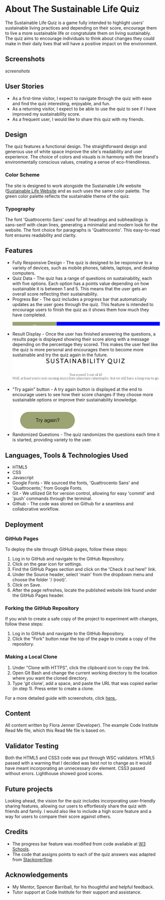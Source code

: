# About The Sustainable Life Quiz

The Sustainable Life Quiz is a game fully intended to highlight users' sustainable living practices and depending on their score, encourage them to live a more sustainable life or congratulate them on living sustainably. The quiz aims to encourage individuals to think about changes they could make in their daily lives that will have a positive impact on the environment.

## Screenshots

*screenshots*

## User Stories

- As a first-time visitor, I expect to navigate through the quiz with ease and find the quiz interesting, enjoyable, and fun.
- As a returning visitor, I expect to be able to use the quiz to see if I have improved my sustainability score.
- As a frequent user, I would like to share this quiz with my friends.

## Design

The quiz features a functional design. The straightforward design and generous use of white space improve the site's readability and user experience. The choice of colors and visuals is in harmony with the brand's environmentally conscious values, creating a sense of eco-friendliness.

### Color Scheme

The site is designed to work alongside the Sustainable Life website ([Sustainable Life Website](https://florajenner.github.io/sustainable-life) and as such uses the same color palette. The green color palette reflects the sustainable theme of the quiz.

### Typography

The font 'Quattrocento Sans' used for all headings and subheadings is sans-serif with clean lines, generating a minimalist and modern look for the website. The font choice for paragraphs is 'Quattrocento'. This easy-to-read font ensures readability and clarity.

## Features

- Fully Responsive Design - The quiz is designed to be responsive to a variety of devices, such as mobile phones, tablets, laptops, and desktop computers.
- Quiz Data - The quiz has a range of questions on sustainability, each with five options. Each option has a points value depending on how sustainable it is between 1 and 5. This means that the user gets an overall score reflecting their sustainability.
- Progress Bar - The quiz includes a progress bar that automatically updates as the user goes through the quiz. This feature is intended to encourage users to finish the quiz as it shows them how much they have completed.
![Screenshot of Progress Bar](/Media/progress-bar.png)
- Result Display - Once the user has finished answering the questions, a results page is displayed showing their score along with a message depending on the percentage they scored. This makes the user feel like the quiz is more personal and encourages them to become more sustainable and try the quiz again in the future.
![Screenshot of Results Display](/Media/results-page.png)
- "Try again" button - A try again button is displayed at the end to encourage users to see how their score changes if they choose more sustainable options or improve their sustainability knowledge.
![Screenshot of Results Button](/Media/try-again-button.png)
- Randomized Questions - The quiz randomizes the questions each time it is started, providing variety to the user.

## Languages, Tools & Technologies Used

- HTML5
- CSS
- Javascript
- Google Fonts - We sourced the fonts, 'Quattrocento Sans' and 'Quattrocento,' from Google Fonts.
- Git - We utilized Git for version control, allowing for easy 'commit' and 'push' commands through the terminal.
- Github - The code was stored on Github for a seamless and collaborative workflow.

## Deployment

### GitHub Pages

To deploy the site through GitHub pages, follow these steps:

1. Log in to GitHub and navigate to the GitHub Repository.
2. Click on the gear icon for settings.
3. Find the GitHub Pages section and click on the 'Check it out here!' link.
4. Under the Source header, select 'main' from the dropdown menu and choose the folder '/ (root)'.
5. Click on Save.
6. After the page refreshes, locate the published website link found under the GitHub Pages header.

### Forking the GitHub Repository

If you wish to create a safe copy of the project to experiment with changes, follow these steps:

1. Log in to GitHub and navigate to the GitHub Repository.
2. Click the "Fork" button near the top of the page to create a copy of the repository.

### Making a Local Clone

1. Under "Clone with HTTPS", click the clipboard icon to copy the link.
2. Open Git Bash and change the current working directory to the location where you want the cloned directory.
3. Type 'git clone', add a space, and paste the URL that was copied earlier (in step 1). Press enter to create a clone.

For a more detailed guide with screenshots, click [here.](https://docs.github.com/en/repositories/creating-and-managing-repositories/cloning-a-repository#cloning-a-repository-to-github-desktop).

## Content

All content written by Flora Jenner (Developer).
The example Code Institute Read Me file, which this Read Me file is based on.

## Validator Testing

Both the HTML5 and CSS3 code was put through WSC validators.
HTML5 passed with a warning that I decided was best not to change as it would have meant incorporating an unnecessary div element.
CSS3 passed without errors.
Lighthouse showed good scores.

## Future projects

Looking ahead, the vision for the quiz includes incorporating user-friendly sharing features, allowing our users to effortlessly share the quiz with friends and family. I would also like to include a high score feature and a way for users to compare their score against others.

## Credits

- The progress bar feature was modified from code available at [W3 Schools](https://www.w3schools.com/howto/howto_js_progressbar.asp).
- The code that assigns points to each of the quiz answers was adapted from [Stackoverflow](https://stackoverflow.com/questions/71621339/how-to-assign-points-to-each-option-in-a-question-javascript).

## Acknowledgements

- My Mentor, Spencer Barriball, for his thoughtful and helpful feedback.
- Tutor support at Code Institute for their support and assistance.
